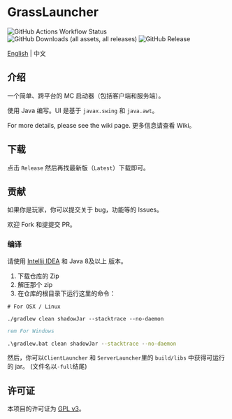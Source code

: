 # GrassLauncher

![GitHub Actions Workflow Status](https://img.shields.io/github/actions/workflow/status/MrCraftTeamMC/GrassLauncher/ci.yml)
![GitHub Downloads (all assets, all releases)](https://img.shields.io/github/downloads/MrCraftTeamMC/GrassLauncher/total)
![GitHub Release](https://img.shields.io/github/v/release/MrCraftTeamMC/GrassLauncher)

[English](./Readme.md) | 中文

## 介绍
一个简单、跨平台的 MC 启动器（包括客户端和服务端）。

使用 Java 编写。UI 是基于 `javax.swing` 和 `java.awt`。

For more details, please see the wiki page.
更多信息请查看 Wiki。

## 下载
点击 `Release` 然后再找最新版（`Latest`）下载即可。

## 贡献
如果你是玩家，你可以提交关于 bug，功能等的 Issues。

欢迎 Fork 和提提交 PR。

### 编译
请使用 [Intellij IDEA](https://www.jetbrains.com/idea) 和 Java 8及以上 版本。

1. 下载仓库的 Zip 
2. 解压那个 zip
3. 在仓库的根目录下运行这里的命令：
```shell
# For OSX / Linux

./gradlew clean shadowJar --stacktrace --no-daemon
```

```bat
rem For Windows

.\gradlew.bat clean shadowJar --stacktrace --no-daemon
```

然后，你可以`ClientLauncher` 和 `ServerLauncher`里的 `build/libs` 中获得可运行的 jar。 (文件名以`-full`结尾)

## 许可证
本项目的许可证为 [GPL v3](./LICENSE)。
